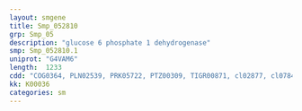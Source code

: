 ```yaml
---
layout: smgene
title: Smp_052810
grp: Smp_05
description: "glucose 6 phosphate 1 dehydrogenase"
smp: Smp_052810.1
uniprot: "G4VAM6"
length:  1233
cdd: "COG0364, PLN02539, PRK05722, PTZ00309, TIGR00871, cl02877, cl07843, pfam00479, pfam02781"
kk: K00036
categories: sm
---
```

